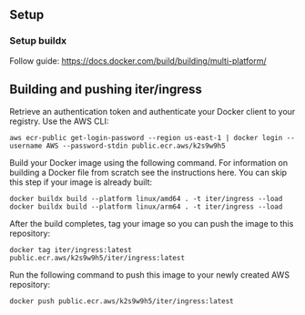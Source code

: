
## Setup

### Setup buildx
Follow guide: https://docs.docker.com/build/building/multi-platform/

## Building and pushing iter/ingress

Retrieve an authentication token and authenticate your Docker client to your registry. Use the AWS CLI:
```
aws ecr-public get-login-password --region us-east-1 | docker login --username AWS --password-stdin public.ecr.aws/k2s9w9h5
```

Build your Docker image using the following command. For information on building a Docker file from scratch see the instructions here. You can skip this step if your image is already built:
```
docker buildx build --platform linux/amd64 . -t iter/ingress --load
docker buildx build --platform linux/arm64 . -t iter/ingress --load
```

After the build completes, tag your image so you can push the image to this repository:
```
docker tag iter/ingress:latest public.ecr.aws/k2s9w9h5/iter/ingress:latest
```

Run the following command to push this image to your newly created AWS repository:
```
docker push public.ecr.aws/k2s9w9h5/iter/ingress:latest
```